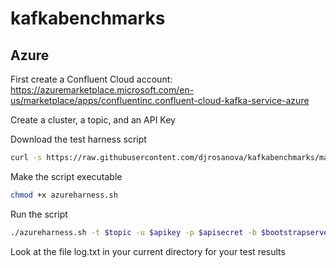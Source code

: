 # kafkabenchmarks

## Azure
First create a Confluent Cloud account: https://azuremarketplace.microsoft.com/en-us/marketplace/apps/confluentinc.confluent-cloud-kafka-service-azure 

Create a cluster, a topic, and an API Key

Download the test harness script
```bash
curl -s https://raw.githubusercontent.com/djrosanova/kafkabenchmarks/master/azureharness.sh -o azureharness.sh
```
Make the script executable
```bash
chmod +x azureharness.sh
```
Run the script
```bash
./azureharness.sh -t $topic -u $apikey -p $apisecret -b $bootstrapservers
```
Look at the file log.txt in your current directory for your test results
